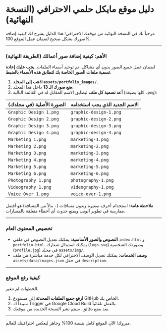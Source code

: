 # دليل موقع مايكل حلمي الاحترافي (النسخة النهائية)

مرحباً بك في النسخة النهائية من موقعك الاحترافي! هذا الدليل يشرح لك كيفية إضافة صورك بشكل صحيح لضمان عمل الموقع 100%.

---

### **الأهم: كيفية إضافة صور أعمالك (الطريقة النهائية)**

لضمان عمل جميع الصور بدون أي مشاكل، تم توحيد أسماء الملفات. **يجب عليك إعادة تسمية ملفات الصور الخاصة بك لتطابق هذه الأسماء بالضبط.**

1.  **اذهب إلى المجلد `assets/portfolio_images/`**.
2.  **ضع صورك الـ 13** داخل هذا المجلد.
3.  **أعد تسمية كل ملف** ليطابق الاسم المقابل له في القائمة التالية (كلها بصيغة `.png`):

| الصورة الأصلية (في مجلدك)       | الاسم الجديد الذي يجب استخدامه         |
| ------------------------------- | -------------------------------------- |
| `Graphic Design 1.png`          | `graphic-design-1.png`                 |
| `Graphic Design 2.png`          | `graphic-design-2.png`                 |
| `Graphic Design 3.png`          | `graphic-design-3.png`                 |
| `Graphic Design 4.png`          | `graphic-design-4.png`                 |
| `Marketing 1.png`               | `marketing-1.png`                      |
| `Marketing 2.png`               | `marketing-2.png`                      |
| `Marketing 3.png`               | `marketing-3.png`                      |
| `Marketing 4.png`               | `marketing-4.png`                      |
| `Marketing 5.png`               | `marketing-5.png`                      |
| `Marketing 6.png`               | `marketing-6.png`                      |
| `Photography 1.png`             | `photography-1.png`                    |
| `Videography 1.png`             | `videography-1.png`                    |
| `Voice Over 1.png`              | `voice-over-1.png`                     |

**ملاحظة هامة:** استخدام أحرف صغيرة وبدون مسافات (`-` بدلاً من المسافة) هو أفضل ممارسة في تطوير الويب ويمنع حدوث أي أخطاء متعلقة بالمسارات.

---

### تخصيص المحتوى العام

-   **النصوص والصور الأساسية:** يمكنك تعديل النصوص في ملفي `index.html` و `portfolio.html`. يمكنك استبدال شعارك (`logo.svg`) وصورتك الشخصية (`profile.jpg`) في مجلد `assets/img/`.
-   **وصف الخدمات:** يمكنك تعديل الوصف الاحترافي لكل خدمة مباشرة من ملف `assets/data/images.json` في حقل `description`.

---

### كيفية رفع الموقع

الخطوات لم تتغير.

1.  **ارفع جميع الملفات المحدثة** إلى مستودع GitHub الخاص بك.
2.  سيبدأ الـ Trigger في Google Cloud Build بالعمل تلقائياً.
3.  بعد بضع دقائق، سيتم نشر النسخة الجديدة من موقعك.

---

مبروك! الآن الموقع كامل بنسبة 100% وجاهز ليعكس احترافيتك للعالم.
